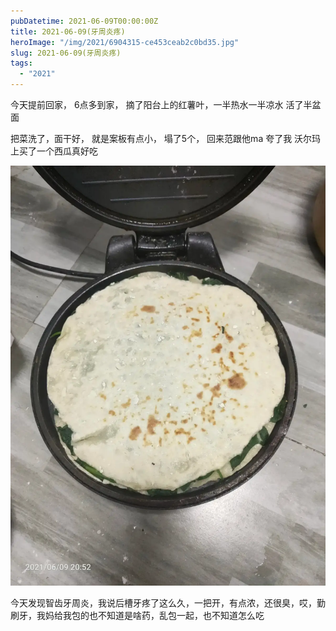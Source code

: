 ```yaml
---
pubDatetime: 2021-06-09T00:00:00Z
title: 2021-06-09(牙周炎疼)
heroImage: "/img/2021/6904315-ce453ceab2c0bd35.jpg"
slug: 2021-06-09(牙周炎疼)
tags:
  - "2021"
---
```


今天提前回家， 6点多到家， 摘了阳台上的红薯叶，一半热水一半凉水 活了半盆面

把菜洗了，面干好， 就是案板有点小，
塌了5个， 回来范跟他ma 夸了我
沃尔玛上买了一个西瓜真好吃

![](../../../../public/img/2021/6904315-ce453ceab2c0bd35.jpg)

今天发现智齿牙周炎，我说后槽牙疼了这么久，一把开，有点浓，还很臭，哎，勤刷牙，我妈给我包的也不知道是啥药，乱包一起，也不知道怎么吃
